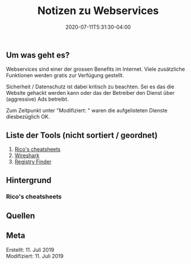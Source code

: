 ﻿---
title: "Notizen zu Webservices"
date: 2020-07-11T5:31:30-04:00
categories:
  - Internet
tags:
  - tool
  - 
---

## Um was geht es?

Webservices sind einer der grossen Benefits im Internet. Viele zusätzliche Funktionen werden gratis zur Verfügung gestellt.  

Sicherheit / Datenschutz ist dabei kritisch zu beachten. Sei es das die Website gehackt werden kann oder das der Betreiber den Dienst über (aggressive) Ads betreibt.  

Zum Zeitpunkt unter "Modifiziert: " waren die aufgelisteten Dienste diesbezüglich OK.

## Liste der Tools (nicht sortiert / geordnet)

1. <a href="#1">[Rico's cheatsheets](https://devhints.io)</a>  	
2. <a href="#2">Wireshark</a>
3. <a href="#3">Registry Finder</a>


## Hintergrund 

<p id="1"></p>  

### Rico's cheatsheets  


## Quellen  


## Meta

Erstellt:		11. Juli 2019  
Modifiziert:	11. Juli 2019
